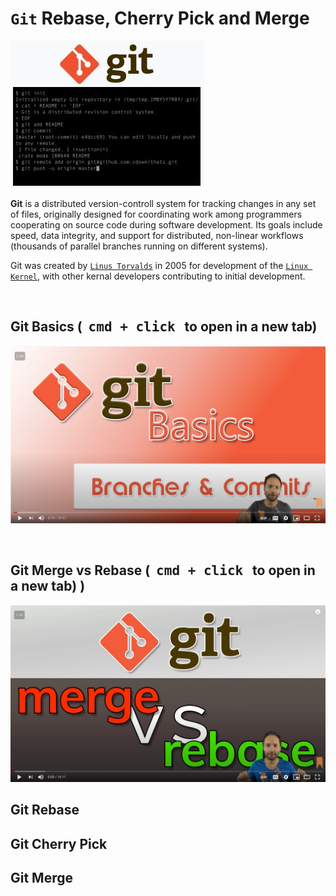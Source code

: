 # **`Git` Rebase, Cherry Pick and Merge**

![alt text](./assets/git.png)

**Git** is a distributed version-controll system for tracking changes in any set of files, originally designed for coordinating work among programmers cooperating on source code during software development. Its goals include speed, data integrity, and support for distributed, non-linear workflows (thousands of parallel branches running on different systems).

Git was created by [`Linus Torvalds`](https://en.wikipedia.org/wiki/Linus_Torvalds) in 2005 for development of the [`Linux Kernel`](https://en.wikipedia.org/wiki/Linux_kernel), with other kernal developers contributing to initial development. 

&nbsp;

## **Git Basics (&nbsp; <kbd>cmd + click</kbd> &nbsp; to open in a new tab)** 

[![alt txt](./assets/basics.jpg "Git Basics")](https://www.youtube.com/watch?v=_OZVJpLHUaI&feature=youtu.be) 

&nbsp;

## **Git Merge vs Rebase (&nbsp; <kbd>cmd + click</kbd> &nbsp; to open in a new tab)** )

[![alt text](./assets/merge_rebase.png "Merge vs Rebase")](https://youtu.be/CRlGDDprdOQ)

## 

## **Git Rebase**

## **Git Cherry Pick**

## **Git Merge**